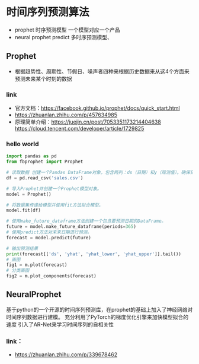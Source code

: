 # 时间序列预测算法
- prophet 时序预测模型 一个模型对应一个产品
- neural prophet predict 多时序预测模型、

## Prophet
- 根据趋势性、周期性、节假日、噪声者四种来根据历史数据来从这4个方面来预测未来某个时刻的数据
### link
- 官方文档：https://facebook.github.io/prophet/docs/quick_start.html
- https://zhuanlan.zhihu.com/p/457634985
- 原理简单介绍：https://juejin.cn/post/7053351173214404638
https://cloud.tencent.com/developer/article/1729825

### hello world
```py
import pandas as pd
from fbprophet import Prophet

# 读取数据 创建一个Pandas DataFrame对象，包含两列：ds（日期）和y（观测值）。确保日期列为Pandas的Datetime类型。
df = pd.read_csv('sales.csv')

# 导入Prophet并创建一个Prophet模型对象。
model = Prophet()

# 将数据集传递给模型并使用fit方法拟合模型。
model.fit(df)

# 使用make_future_dataframe方法创建一个包含要预测日期的DataFrame。
future = model.make_future_dataframe(periods=365)
# 使用predict方法对未来日期进行预测。
forecast = model.predict(future)

# 输出预测结果
print(forecast[['ds', 'yhat', 'yhat_lower', 'yhat_upper']].tail())
# 画图
fig1 = m.plot(forecast)
# 分类画图
fig2 = m.plot_components(forecast)
```
## NeuralProphet
基于python的一个开源的时间序列预测库，在prophet的基础上加入了神经网络对时间序列数据进行建模。
充分利用了PyTorch的梯度优化引擎来加快模型拟合的速度
引入了AR-Net来学习时间序列的自相关性

### link：
- https://zhuanlan.zhihu.com/p/339678462